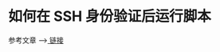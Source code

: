 # 如何在 SSH 身份验证后运行脚本

参考文章 -->[ 链接](https://geekthis.net/post/run-scripts-after-ssh-authentication/)
